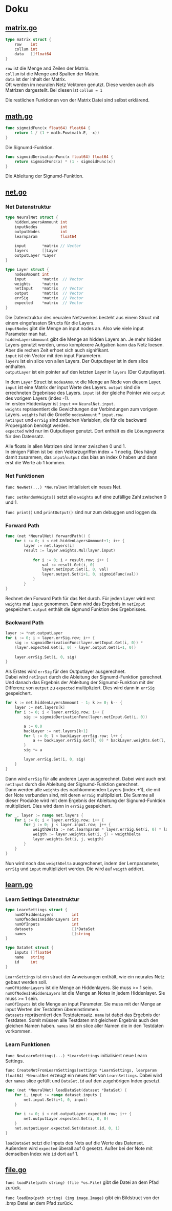 # Doku

## [matrix.go](matrix.go)

```go
type matrix struct {
	row    int
	collum int
	data   []float64
}
```

`row` ist die Menge and Zeilen der Matrix.  
`collum` ist die Menge and Spalten der Matrix.  
`data` ist der Inhalt der Matrix.  
Oft werden im neuralen Netz Vektoren genutzt. Diese werden auch als Matrizen dargestellt. Bei diesen ist `collum = 1` 

Die restlichen Funktionen von der Matrix Datei sind selbst erklärend.

## [math.go](math.go)

```go
func sigmoidFunc(x float64) float64 {
	return 1 / (1 + math.Pow(math.E, -x))
}
```
Die Signumd-Funktion.

```go
func sigmoidDerivationFunc(x float64) float64 {
	return sigmoidFunc(x) * (1 - sigmoidFunc(x))
}
```
Die Ableitung der Signumd-Funktion.

## [net.go](net.go)
### Net Datenstruktur

```go
type NeuralNet struct {
    hiddenLayersAmmount int
    inputNodes          int
    outputNodes         int
    learnparam          float64
    
    input       *matrix // Vector
    layers      []Layer
    outputLayer *Layer
}

type Layer struct {
    nodesAmount int
    input       *matrix  // Vector
    weights     *matrix 
    netInput    *matrix  // Vector
    output      *matrix  // Vector
    errSig      *matrix  // Vector
    expected    *matrix  // Vector
}
```

Die Datenstruktur des neuralen Netzwerkes besteht aus einem Struct mit einem eingefassten Structs für die Layers.  
`inputNodes` gibt die Menge an input nodes an. Also wie viele input Parameter man hat.  
`hiddenLayersAmmount` gibt die Menge an hidden Layers an.
Je mehr hidden Layers genutzt werden, umso komplexere Aufgaben kann das Netz loesen.  
Aber die rechen Zeit erhoet sich auch signifikant.  
`input` ist ein Vector mit den input Parametern.  
`layers` ist ein slice von allen Layers. Der Outputlayer ist in dem slice enthalten.  
`outputLayer` ist ein pointer auf den letzten Layer in `layers` (Der Outputlayer).  

In dem `Layer` Struct ist `nodesAmount` die Menge an Node von diesem Layer.  
`input` ist eine Matrix der input Werte des Layers.
`output` sind die errechneten Ergebnisse des Layers.
`input` ist der gleiche Pointer wie `output` des vorigem Layers (index -1).  
Im ersten Hiddenlayer ist `input` == `NeuralNet.input`.  
`weights` repräsentiert die Gewichtungen der Verbindungen zum vorigem Layers.
`weights` hat die Groeße `nodesAmount` * `input.row`.  
`netInput` und `errSig` sind zwischen Variablen, die für die backward Propergation benötigt werden.  
`expected` wird nur im Outputlayer genutzt. Dort enthält es die Lösungswerte für den Datensatz.

Alle floats in allen Matrizen sind immer zwischen 0 und 1.  
In einigen Fällen ist bei den Vektorzugriffen index + 1 noetig. 
Dies hängt damit zusammen, das `input`/`output` das bias an index 0 haben und dann erst die Werte ab 1 kommen.

### Net Funktionen

`func NewNet(...) *NeuralNet` initialisiert ein neues Net.

`func setRandomWeigts()` setzt alle `weights` auf eine zufällige Zahl zwischen 0 und 1.

`func print()` und `printOutput()` sind nur zum debuggen und loggen da.

### Forward Path

```go
func (net *NeuralNet) forwardPath() {
    for i := 0; i < net.hiddenLayersAmmount+1; i++ {
        layer := net.layers[i]
        result := layer.weights.Mul(layer.input)
    
            for i := 0; i < result.row; i++ {
                val := result.Get(i, 0)
                layer.netInput.Set(i, 0, val)
                layer.output.Set(i+1, 0, sigmoidFunc(val))
            }
        }
}
```
Rechnet den Forward Path für das Net durch.
Für jeden Layer wird erst `weights` mal `input` genommen.
Dann wird das Ergebnis in `netInput` gespeichert.
`output` enthält die sigmund Funktion des Ergebnisses.

### Backward Path

```go
layer := *net.outputLayer
for i := 0; i < layer.errSig.row; i++ {
    sig := sigmoidDerivationFunc(layer.netInput.Get(i, 0)) *
    (layer.expected.Get(i, 0) - layer.output.Get(i+1, 0))
    
    layer.errSig.Set(i, 0, sig)
}
```

Als Erstes wird `errSig` für den Outputlayer ausgerechnet.  
Dabei wird `netInput` durch die Ableitung der Signumd-Funktion gerechnet.  
Und danach das Ergebnis der Ableitung der Signumd-Funktion mit der Differenz von `output` zu `expected` multipliziert.
Dies wird dann in `errSig` gespeichert.

```go
for k := net.hiddenLayersAmmount - 1; k >= 0; k-- {
    layer := net.layers[k]
    for i := 0; i < layer.errSig.row; i++ {
        sig := sigmoidDerivationFunc(layer.netInput.Get(i, 0))

        a := 0.0
        backLayer := net.layers[k+1]
        for l := 0; l < backLayer.errSig.row; l++ {
            a += backLayer.errSig.Get(l, 0) * backLayer.weights.Get(l, i+1)
        }
        sig *= a

        layer.errSig.Set(i, 0, sig)
    }
}
```

Dann wird `errSig` für alle anderen Layer ausgerechnet.
Dabei wird auch erst `netInput` durch die Ableitung der Signumd-Funktion gerechnet.  
Dann werden alle `weights` des nachkommenden Layers (index +1), die mit der Note verbunden sind, 
mit deren `errSig` multipliziert.
Die Summe all dieser Produkte wird mit dem Ergebnis der Ableitung der Signumd-Funktion multipliziert.
Dies wird dann in `errSig` gespeichert.

```go
for _, layer := range net.layers {
    for i := 0; i < layer.errSig.row; i++ {
        for j := 0; j < layer.input.row; j++ {
            weigthDelta := net.learnparam * layer.errSig.Get(i, 0) * layer.input.Get(j, 0)
            weigth := layer.weights.Get(i, j) + weigthDelta
            layer.weights.Set(i, j, weigth)
        }
    }
}
```

Nun wird noch das `weigthDelta` ausgrechenet, indem der Lernparameter, `errSig` und `input` multipliziert werden.
Die wird auf `weigth` addiert.


## [learn.go](learn.go)

### Learn Settings Datenstruktur
```go
type LearnSettings struct {
    numOfHiddenLayers        int
    numOfNodesInHiddenLayers int
    numOfInputs              int
    datasets                 []*DataSet
    names                    []string
}

type DataSet struct {
    inputs []float64
    name   string
    id     int
}
```

`LearnSettings` ist ein struct der Anweisungen enthält, wie ein neurales Netz gebaut werden soll.  
`numOfHiddenLayers` ist die Menge an Hiddenlayers. Sie muss >= 1 sein.  
`numOfNodesInHiddenLayers` ist die Menge an Notes in jedem Hiddenlayer. Sie muss >= 1 sein.  
`numOfInputs` ist die Menge an input Parameter.
Sie muss mit der Menge an input Werten der Testdaten übereinstimmen.  
`datasets` repräsentiert den Testdatensatz. `name` ist dabei das Ergebnis der Testdaten. 
Somit müssen alle Testdaten mit gleichem Ergebnis auch den gleichen Namen haben.
`names` Ist ein slice aller Namen die in den Testdaten vorkommen.

### Learn Funktionen
`func NewLearnSettings(...) *LearnSettings` initialisiert neue Learn Settings.

`func CreateNetFromLearnSettings(settings *LearnSettings, learparam float64) *NeuralNet` 
erzeugt ein neues Net von `LearnSettings`. 
Dabei wird der `names` slice gefüllt und `DataSet.id` auf den zugehörigen Index gesetzt.

```go
func (net *NeuralNet) loadDataSet(dataset *DataSet) {
    for i, input := range dataset.inputs {
        net.input.Set(i+1, 0, input)
    }
    
    for i := 0; i < net.outputLayer.expected.row; i++ {
        net.outputLayer.expected.Set(i, 0, 0)
    }
    net.outputLayer.expected.Set(dataset.id, 0, 1)
}
```
`loadDataSet` setzt die Inputs des Nets auf die Werte das Datenset. 
Außerdem wird `expected` überall auf 0 gesetzt. Außer bei der Note mit demselben Index wie `id` dort auf 1. 
 
## [file.go](file.go)

`func loadFile(path string) (file *os.File)` gibt die Datei an dem Pfad zurück.

`func loadBmp(path string) (img image.Image)` gibt ein Bildstruct von der .bmp Datei an dem Pfad zurück.

